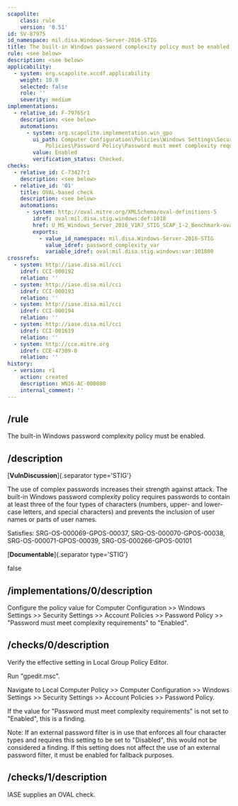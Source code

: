 ```yaml
---
scapolite:
    class: rule
    version: '0.51'
id: SV-87975
id_namespace: mil.disa.Windows-Server-2016-STIG
title: The built-in Windows password complexity policy must be enabled.
rule: <see below>
description: <see below>
applicability:
  - system: org.scapolite.xccdf.applicability
    weight: 10.0
    selected: false
    role: ''
    severity: medium
implementations:
  - relative_id: F-79765r1
    description: <see below>
    automations:
      - system: org.scapolite.implementation.win_gpo
        ui_path: Computer Configuration\Policies\Windows Settings\Security Settings\Account
            Policies\Password Policy\Password must meet complexity requirements
        value: Enabled
        verification_status: Checked.
checks:
  - relative_id: C-73427r1
    description: <see below>
  - relative_id: '01'
    title: OVAL-based check
    description: <see below>
    automations:
      - system: http://oval.mitre.org/XMLSchema/oval-definitions-5
        idref: oval:mil.disa.stig.windows:def:1018
        href: U_MS_Windows_Server_2016_V1R7_STIG_SCAP_1-2_Benchmark-oval.xml
        exports:
          - value_id_namespace: mil.disa.Windows-Server-2016-STIG
            value_idref: password_complexity_var
            variable_idref: oval:mil.disa.stig.windows:var:101800
crossrefs:
  - system: http://iase.disa.mil/cci
    idref: CCI-000192
    relation: ''
  - system: http://iase.disa.mil/cci
    idref: CCI-000193
    relation: ''
  - system: http://iase.disa.mil/cci
    idref: CCI-000194
    relation: ''
  - system: http://iase.disa.mil/cci
    idref: CCI-001619
    relation: ''
  - system: http://cce.mitre.org
    idref: CCE-47309-0
    relation: ''
history:
  - version: r1
    action: created
    description: WN16-AC-000080
    internal_comment: ''
---
```



## /rule

The built-in Windows password complexity policy must be enabled.

## /description

[**VulnDiscussion**]{.separator type='STIG'}

The use of complex passwords increases their strength against attack. The built-in Windows password complexity policy requires passwords to contain at least three of the four types of characters (numbers, upper- and lower-case letters, and special characters) and prevents the inclusion of user names or parts of user names.

Satisfies: SRG-OS-000069-GPOS-00037, SRG-OS-000070-GPOS-00038, SRG-OS-000071-GPOS-00039, SRG-OS-000266-GPOS-00101

[**Documentable**]{.separator type='STIG'}

false

## /implementations/0/description

Configure the policy value for Computer Configuration >> Windows Settings >> Security Settings >> Account Policies >> Password Policy >> "Password must meet complexity requirements" to "Enabled".

## /checks/0/description

Verify the effective setting in Local Group Policy Editor.

Run "gpedit.msc".

Navigate to Local Computer Policy >> Computer Configuration >> Windows Settings >> Security Settings >> Account Policies >> Password Policy.

If the value for "Password must meet complexity requirements" is not set to "Enabled", this is a finding.

Note: If an external password filter is in use that enforces all four character types and requires this setting to be set to "Disabled", this would not be considered a finding. If this setting does not affect the use of an external password filter, it must be enabled for fallback purposes.

## /checks/1/description

IASE supplies an OVAL check.
